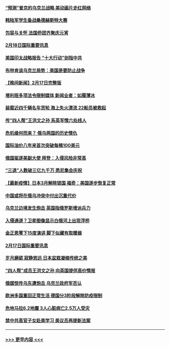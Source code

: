 #### [“预测”普京的乌克兰战略 美动画片走红网络](../pages/prog202/a103351173.md?t=02190050) 
#### [韩陆军学生备战桑德赫斯特大赛](../pages/prog202/a103351257.md?t=02190050) 
#### [包容与关怀 法国侨团齐聚庆元宵](../pages/prog202/a103351114.md?t=02190050) 
#### [2月18日国际重要讯息](../pages/prog202/a103351084.md?t=02190050) 
#### [美国印太战略报告 “十大行动”剑指中共](../pages/prog202/a103351067.md?t=02190050) 
#### [布林肯谈乌克兰局势：美国是要防止战争](../pages/prog202/a103350968.md?t=02190050) 
#### [【晚间新闻】2月17日完整版](../pages/prog202/a103350845.md?t=02190050) 
#### [塔利班多项法令限制媒体 新闻业者：如履薄冰](../pages/prog202/a103350765.md?t=02190050) 
#### [装载近四千辆名车货轮 海上失火漂流 22船员被救起](../pages/prog202/a103350801.md?t=02190050) 
#### [传“四人帮”王洪文之孙 系英军情六处线人](../pages/prog202/a103350707.md?t=02190050) 
#### [危机缘何而来？ 俄乌两国的历史情仇](../pages/prog202/a103350715.md?t=02190050) 
#### [国际油价八年来首次突破每桶100美元](../pages/prog202/a103350598.md?t=02190050) 
#### [俄国驱逐美副大使 拜登：入侵风险非常高](../pages/prog202/a103350645.md?t=02190050) 
#### [“三退”人数破三亿九千万 悉尼集会庆祝](../pages/prog202/a103350463.md?t=02190050) 
#### [【最新疫情】日本3月解除锁国 福奇：美国逐步恢复正常](../pages/prog202/a103350407.md?t=02190050) 
#### [中国或将在俄乌冲突中付出沉重代价](../pages/prog202/a103350477.md?t=02190050) 
#### [乌克兰边境发生炮击 英国指俄罗斯增派兵力](../pages/prog202/a103350433.md?t=02190050) 
#### [入侵通道？卫星图像显示白俄河上出现浮桥](../pages/prog202/a103350220.md?t=02190050) 
#### [金正恩零下15度演讲 脚下似藏有取暖器](../pages/prog202/a103350238.md?t=02190050) 
#### [2月17日国际重要讯息](../pages/prog202/a103350251.md?t=02190050) 
#### [岁月磨砺 寂静悠远 日本盆栽凝缩传统之美](../pages/prog202/a103350242.md?t=02190050) 
#### [“四人帮”成员王洪文之孙 向英国提供高价情报](../pages/prog202/a103350168.md?t=02190050) 
#### [俄媒惊传乌东遭炮击 乌克兰政府军否认](../pages/prog202/a103350076.md?t=02190050) 
#### [欧洲多国重回正常生活 德国分3阶段解除防疫限制](../pages/prog202/a103350059.md?t=02190050) 
#### [危地马拉6.2地震 3人心脏病亡2.5万人受灾](../pages/prog202/a103349982.md?t=02190050) 
#### [禁中共高官子女赴美学习 美议员再提新法案](../pages/prog202/a103350012.md?t=02190050) 

----
#### [ >>> 更早内容 <<< ](../indexes/prog202-earlier.md)
